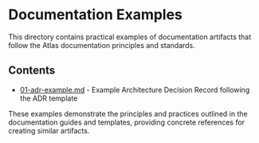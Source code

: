 # Documentation Examples

This directory contains practical examples of documentation artifacts that follow the Atlas documentation principles and standards.

## Contents

- [01-adr-example.md](./01-adr-example.md) - Example Architecture Decision Record following the ADR template

These examples demonstrate the principles and practices outlined in the documentation guides and templates, providing concrete references for creating similar artifacts.